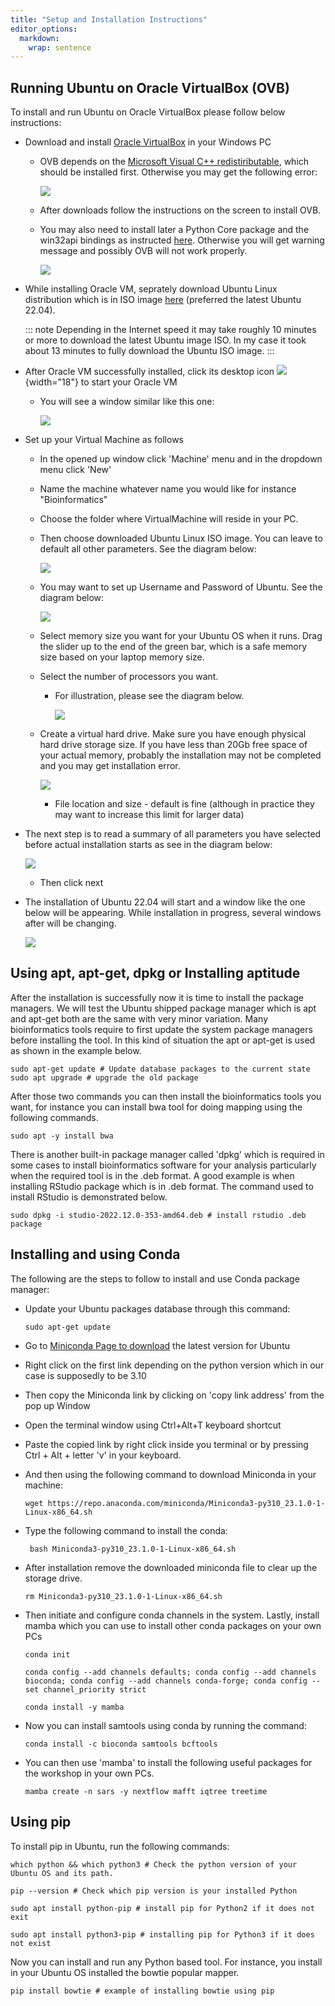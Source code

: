 ```yaml
---
title: "Setup and Installation Instructions"
editor_options: 
  markdown: 
    wrap: sentence
---
```


## Running Ubuntu on Oracle VirtualBox (OVB)

To install and run Ubuntu on Oracle VirtualBox please follow below instructions:

-   Download and install [Oracle VirtualBox](https://www.virtualbox.org/wiki/Downloads) in your Windows PC

    -   OVB depends on the [Microsoft Visual C++ redistiributable](https://aka.ms/vs/17/release/vc_redist.x64.exe), which should be installed first.
        Otherwise you may get the following error:

        ![](images/VisualC++VMrequired.PNG)

    -   After downloads follow the instructions on the screen to install OVB.

    -   You may also need to install later a Python Core package and the win32api bindings as instructed [here](https://www.sysnettechsolutions.com/en/fix-python-win32api-virtualbox/).
        Otherwise you will get warning message and possibly OVB will not work properly.

        ![](images/python_core_win32api_ovb_installation.PNG)

-   While installing Oracle VM, seprately download Ubuntu Linux distribution which is in ISO image [here](https://ubuntu.com/download/desktop/thank-you?version=22.04.2&architecture=amd64) (preferred the latest Ubuntu 22.04).

    ::: note
    Depending in the Internet speed it may take roughly 10 minutes or more to download the latest Ubuntu image ISO.
    In my case it took about 13 minutes to fully download the Ubuntu ISO image.
    :::

-   After Oracle VM successfully installed, click its desktop icon ![](images/VM_image.jpeg){width="18"} to start your Oracle VM

    -   You will see a window similar like this one:

        ![](images/Welcome_window_OVM.PNG)

-   Set up your Virtual Machine as follows

    -   In the opened up window click 'Machine' menu and in the dropdown menu click 'New'

    -   Name the machine whatever name you would like for instance "Bioinformatics"

    -   Choose the folder where VirtualMachine will reside in your PC.

    -   Then choose downloaded Ubuntu Linux ISO image.
        You can leave to default all other parameters.
        See the diagram below:

        ![](images/ubuntu-22.04.2-desktop-amd64.PNG)

    -   You may want to set up Username and Password of Ubuntu.
        See the diagram below:

        ![](images/UnattendedGuestUserNamePwdChange.PNG)

    -   Select memory size you want for your Ubuntu OS when it runs.
        Drag the slider up to the end of the green bar, which is a safe memory size based on your laptop memory size.

    -   Select the number of processors you want.

        -   For illustration, please see the diagram below.

            ![](images/MemoryCPUSize.PNG)

    -   Create a virtual hard drive.
        Make sure you have enough physical hard drive storage size.
        If you have less than 20Gb free space of your actual memory, probably the installation may not be completed and you may get installation error.

        ![](images/VirtualHardDrive.PNG)

        -   File location and size - default is fine (although in practice they may want to increase this limit for larger data)

-   The next step is to read a summary of all parameters you have selected before actual installation starts as see in the diagram below:

    ![](images/SummaryInstallationParameters.PNG)

    -   Then click next

-   The installation of Ubuntu 22.04 will start and a window like the one below will be appearing.
    While installation in progress, several windows after will be changing.

    ![](images/UbuntuOS_installationVM.PNG)

## Using apt, apt-get, dpkg or Installing aptitude

After the installation is successfully now it is time to install the package managers.
We will test the Ubuntu shipped package manager which is apt and apt-get both are the same with very minor variation.
Many bioinformatics tools require to first update the system package managers before installing the tool.
In this kind of situation the apt or apt-get is used as shown in the example below.

```{bash}
sudo apt-get update # Update database packages to the current state 
sudo apt upgrade # upgrade the old package
```

After those two commands you can then install the bioinformatics tools you want, for instance you can install bwa tool for doing mapping using the following commands.

```{bash}
sudo apt -y install bwa
```

There is another built-in package manager called 'dpkg' which is required in some cases to install bioinformatics software for your analysis particularly when the required tool is in the .deb format.
A good example is when installing RStudio package which is in .deb format.
The command used to install RStudio is demonstrated below.

```{bash}
sudo dpkg -i studio-2022.12.0-353-amd64.deb # install rstudio .deb package
```

## Installing and using Conda

The following are the steps to follow to install and use Conda package manager:

-   Update your Ubuntu packages database through this command:

    ```{bash}
    sudo apt-get update
    ```

-   Go to [Miniconda Page to download](https://docs.conda.io/en/latest/miniconda.html#linux-installers) the latest version for Ubuntu

-   Right click on the first link depending on the python version which in our case is supposedly to be 3.10

-   Then copy the Miniconda link by clicking on 'copy link address' from the pop up Window

-   Open the terminal window using Ctrl+Alt+T keyboard shortcut 

-   Paste the copied link by right click inside you terminal or by pressing Ctrl + Alt + letter 'v' in your keyboard.

-   And then using the following command to download Miniconda in your machine:

    ```{bash}
    wget https://repo.anaconda.com/miniconda/Miniconda3-py310_23.1.0-1-Linux-x86_64.sh
    ```

-   Type the following command to install the conda:

    ```{bash}
     bash Miniconda3-py310_23.1.0-1-Linux-x86_64.sh
    ```

-   After installation remove the downloaded miniconda file to clear up the storage drive.

    ```{bash}
    rm Miniconda3-py310_23.1.0-1-Linux-x86_64.sh
    ```

-   Then initiate and configure conda channels in the system.
    Lastly, install mamba which you can use to install other conda packages on your own PCs

    ```{bash}
    conda init

    conda config --add channels defaults; conda config --add channels bioconda; conda config --add channels conda-forge; conda config --set channel_priority strict

    conda install -y mamba
    ```

-   Now you can install samtools using conda by running the command:

    ```{bash}
    conda install -c bioconda samtools bcftools
    ```

-   You can then use 'mamba' to install the following useful packages for the workshop in your own PCs.

    ```{bash}
    mamba create -n sars -y nextflow mafft iqtree treetime
    ```

## Using pip

To install pip in Ubuntu, run the following commands:

```{bash}
which python && which python3 # Check the python version of your Ubuntu OS and its path.

pip --version # Check which pip version is your installed Python

sudo apt install python-pip # install pip for Python2 if it does not exit

sudo apt install python3-pip # installing pip for Python3 if it does not exist
```

Now you can install and run any Python based tool.
For instance, you install in your Ubuntu OS installed the bowtie popular mapper.

```{bash}
pip install bowtie # example of installing bowtie using pip
```

